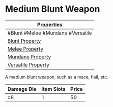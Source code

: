 # Medium Blunt Weapon

| Properties                                                          |
| ------------------------------------------------------------------- |
| #Blunt #Melee #Mundane #Versatile                                   |
| [Blunt Property](../Weapon%20Properties/Blunt%20Property.md)             |
| [Melee Property](../Weapon%20Properties/Melee%20Property.md)             |
| [Mundane Property](../../../Material%20Properties/Mundane%20Property.md) |
| [Versatile Property](../Weapon%20Properties/Versatile%20Property.md)     |
A medium blunt weapon, such as a mace, flail, etc.

| Damage Die | Item Slots | Price |
| ---------- | ---------- | ----- |
| d8         | 1          | 50    |
